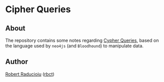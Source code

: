 # Cipher Queries

## About

The repository contains some notes regarding [Cypher Queries](https://neo4j.com/developer/cypher/), based on the language used by `neo4js` (and `Bloodhound`) to manipulate data.

## Author

[Robert Raducioiu](https://www.linkedin.com/in/rbct/) ([rbct](https://docs.rbct.it/))
